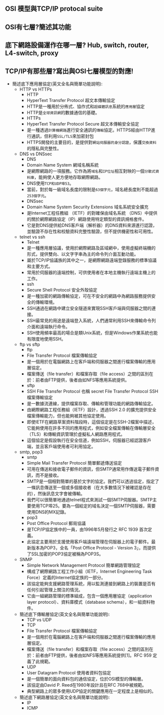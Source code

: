 ## OSI 模型與TCP/IP protocal suite
## OSI有七層?簡述其功能
## 底下網路設備運作在哪一層? Hub, switch, router, L4-switch, proxy
## TCP/IP有那些層?寫出與OSI七層模型的對應!

 - 簡述底下應用層協定(英文全名與簡單功能說明):
    - HTTP vs HTTPs
      - HTTP  
      - HyperText Transfer Protocol 超文本傳輸協定
      - HTTP是一種用於分佈式、協作式和`超媒體訊息`系統的`應用層`協定
      - HTTP是`全球資訊網`的數據通信的基礎。
      - HTTPs
      - HyperText Transfer Protocol Secure 超文本傳輸安全協定
      - 是一種透過`計算機網路`進行安全通訊的`傳輸`協定。HTTPS經由HTTP進行通訊，但利用`SSL/TLS`來加密封包
      - HTTPS開發的主要目的，是提供對`網站伺服器的身分認證`，保護`交換資料`的隱私與完整性。
    - DNS vs DNSsec
      - DNS  
      - Domain Name System 網域名稱系統
      - 是網際網路的一項服務。它作為將`域名`和`IP位址`相互對映的一個`分散式資料庫`，能夠使人更方便地存取網際網路。
      - DNS使用`TCP和UDP埠53`。
      - 當前，對於每一級域名長度的限制是`63個字元`，域名總長度則不能超過`253個字元`。
      - DNSsec
      - Domain Name System Security Extensions 域名系統安全擴充
      - 是Internet工程任務組 （IETF）的對確保由域名系統 （DNS）中提供的關於網際網路協定（IP）網路使用特定類型的資訊規格套件。
      - 它是對DNS提供給DNS客戶端（解析器）的DNS資料來源進行認證，並驗證不存在性和校驗資料完整性驗證，但不提供機密性和可用性。
    - telnet vs ssh
      - Telnet
      - 是一種應用層協議，使用於網際網路及區域網中，使用虛擬終端機的形式，提供雙向、以文字字串為主的命令列介面互動功能。
      - 屬於TCP/IP協議族的其中之一，是網際網路遠端登錄服務的標準協議和主要方式。
      - 常用於伺服器的遠端控制，可供使用者在本地主機執行遠端主機上的工作。
      - ssh
      - Secure Shell Protocol 安全外殼協定
      - 是一種加密的網路傳輸協定，可在不安全的網路中為網路服務提供安全的傳輸環境。
      - SSH通過在網路中建立安全隧道來實現SSH客戶端與伺服器之間的連接。
      - SSH最常見的用途是遠端登入系統，人們通常利用SSH來傳輸命令列介面和遠端執行命令。
      - SSH使用頻率最高的場合是類Unix系統，但是Windows作業系統也能有限度地使用SSH。
    - ftp vs sftp
      - ftp
      - File Transfer Protocol 檔案傳輸協定
      - 是一個用於在電腦網路上在客戶端和伺服器之間進行檔案傳輸的應用層協定。
      - 檔案傳送（file transfer）和檔案存取（file access）之間的區別在於：前者由FTP提供，後者由如NFS等應用系統提供。
      - sftp
      - SSH File Transfer Protocol 也稱 secret File Transfer Protocol SSH檔案傳輸協定
      - 是一數據流連線，提供檔案存取、傳輸和管理功能的網路傳輸協定。
      - 由網際網路工程任務組（IETF）設計，透過SSH 2.0 的擴充提供安全檔案傳輸能力，但也能夠被其他協定使用。
      - 即使IETF在網路草案資料階段時，這個協定是在SSH-2檔案中描述，它能夠使用在許多不同的應用程式，例如安全檔案傳輸在傳輸層安全（TLS）和傳輸資訊管理於虛擬私人網路應用程式。
      - 這個協定是假設執行在安全信道，例如SSH，伺服器已經認證客戶端，並且客戶端使用者可利用協定。
    - smtp, pop3
      - smtp
      - Simple Mail Transfer Protocol 簡單郵遞傳送協定
      - 可用在傳送和接收電子郵件的資訊，但SMTP通常用作傳送電子郵件資訊，而不是接收。
      - SMTP是一個相對簡單的基於文字的協定。我們可以透過協定，指定了一條訊息傳送至一個或多個接收者（在大多數情況下被確認是存在的），然後訊息文字會被傳輸。
      - 我們可以很簡單地通過telnet程式來測試一個SMTP伺服器。SMTP主要使用TCP埠25。要為一個給定的域名決定一個SMTP伺服器，需要使用DNS的MX記錄。
      - pop3
      - Post Office Protocol 郵局協議
      - 是TCP/IP協定族中的一員，由1996年5月發行之 RFC 1939 首次定義。
      - 此協定主要用於支援使用客戶端遠端管理在伺服器上的電子郵件。最新版本為POP3，全名「Post Office Protocol - Version 3」，而提供了SSL加密的POP3協定被稱為POP3S。
    - SNMP
      - Simple Network Management Protocol 簡單網路管理協定
      - 構成了網際網路工程工作小組（IETF，Internet Engineering Task Force）定義的Internet協定族的一部分。
      - 該協定能夠支援網路管理系統，用以監測連接到網路上的裝置是否有任何引起管理上關注的情況。
      - 它由一組網路管理的標準組成，包含一個應用層協定（application layer protocol）、資料庫模式（database schema），和一組資料物件。
    - 簡述底下傳輸層協定(英文全名與簡單功能說明):
      - TCP vs UDP
      - TCP
      - File Transfer Protocol 檔案傳輸協定
      - 是一個用於在電腦網路上在客戶端和伺服器之間進行檔案傳輸的應用層協定。
      - 檔案傳送（file transfer）和檔案存取（file access）之間的區別在於：前者由FTP提供，後者由如NFS等應用系統提供[1]。RFC 959 定義了此規範。
      - UDP
      - User Datagram Protocol 使用者資料包協定
      - 是一個簡單的面向資料包的通信協定，位於OSI模型的傳輸層。
      - 該協定由David P. Reed在1980年設計且在RFC 768中被規範。
      - 典型網路上的眾多使用UDP協定的關鍵應用在一定程度上是相似的。
    - 簡述底下網路層協定(英文全名與簡單功能說明): 
      - IP
      - ICMP
